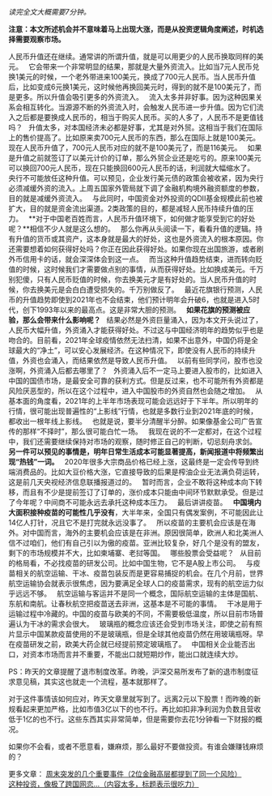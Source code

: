 *读完全文大概需要7分钟。*  
  
**注意：本文所述机会并不意味着马上出现大涨，而是从投资逻辑角度阐述，时机选择需要观察市场。**
  
人民币升值还在继续。通常讲的所谓升值，就是可以用更少的人民币换取同样的美元。
 
它会带来一个非常明显的结果，那就是大量外资流入。比如当7元人民币兑换1美元的时候，一个老外带进来100美元，换成了700元人民币。当人民币升值后，比如变成6元换1美元，这时候他再换回美元时，得到的就不是100美元了，而是更多。所以升值会吸引更多的外资流入。
 
流入太多并非好事。因为这种因果关系会相互转化。当源源不断的外资流入时，会触发人民币进一步升值。因为它们流入之后都是要换成人民币的，相当于购买人民币。买的人多了，人民币不是更值钱吗？
 
升值太多，对本国经济未必都是好事，尤其是对外贸。这相当于我们在国际上的售价提高了。比如原来卖700元人民币的东西，那么在国际上就是100美元。现在人民币升值了，700元人民币对应的就不是100美元了，而是116美元。
 
如果是升值之前就签订了以美元计价的订单，那么外贸企业还是吃亏的。原来100美元可以换回700元人民币，现在只能换回600元人民币的话，利润就大幅缩水了。
 
央行不可能放任这种升值。可以预见，企业发行美元债的政策会被收紧，因为央行必须减缓外资的流入。上周五国家外管局就下调了金融机构境外融资额度的参数，目的就是减缓外资流入。
 
与此同时，中国资金对外投资的QDII基金规模此前也被扩大，目的就是资金流出渠道。2类政策的目的，都是减轻人民币持续升值的压力。
 
**对于中国老百姓而言，人民币升值环境下，如何做才能享受到它的好处呢？**相信不少人就是这么想的。
 
那么你再从头阅读一下，看看升值的逻辑。持有升值的货币或其资产，这本身就是最大的好处，这也是外资流入的根本原因。你还需要想着如何获得好处吗？你正在因此获得好处。如果你现在出国旅游，或者刷外币信用卡的话，就会深深体会到这一点。
 
而当这种升值趋势结束，进而转向贬值的时候，这时候我们才需要做点别的事情，从而获得好处。比如换成美元。千万别犯傻，只有人民币贬值的时候，你去换美元才是有好处的。当人民币升值的时候，你去换美元是会白白遭受损失的。千万别做反了。
 
最近花旗银行预测，人民币的升值趋势即使到2021年也不会结束，他们预计明年会升破6，也就是进入5时代，创下1993年以来的最高点。这是非常大胆的预测。
 
**如果花旗的预测被应验，那么会带来什么影响呢？**
 
结果必然是外资巨量涌入，因为本文开头说过了，人民币大幅升值，外资涌入才能获得好处。不过这与中国经济明年的趋势似乎也是吻合的。目前看，2021年全球疫情依然无法扫清，如果不出意外，中国仍将是全球最大的“净土”，可以安心发展经济。在这种情况下，即使没有人民币的持续升值，外资也会涌入，而结果依然是导致人民币升值。
 
以前有些同学问，股市也没涨啊，外资涌入后都去哪里了？
 
外资涌入后不一定马上要进入股市的，比如进入中国的国债市场，是最安全可靠的获利方式。但是反过来，也不可能所有外资都是风险厌恶型的，所以在这个过程中，进入中国股市的外资自然也会随之增加。
 
从基本面的角度看，2021年的上半年市场表现可能会远远好于下半年。所以明年的行情，很可能出现普遍性的“上影线”行情，也就是多数行业到2021年底的时候，都收出一根年线上影线。
 
也就是说，要半分清醒半分醉。如果像基金公司广告宣传的那样“不择时”，那么很可能白忙一场。
 
我现在说的不一定都对，在这个过程中，我们还需要继续保持对市场的观察，随时修正自己的判断，切忌刻舟求剑。
 
**另一件可以预见的事情是，明年日常生活成本可能显著提高，新闻报道中将频繁出现“热钱”一词。**
 
2020年很多大宗商品价格已经上涨，这最终是一定会传导到终端消费品的。比如大豆价格大涨，它直接导致的后果是榨油企业无法满负荷运转，这是前几天央视经济信息联播报道过的。
 
暂时而言，企业不敢将这种成本向下转移，而且有不少是提前签订了订单的，涨价成本只能由中间环节默默承受。但是过了今年呢？中间商不可能永远去承托这种成本压力。
 
最后讲讲疫苗。
 
**中国境内大面积接种疫苗的可能性几乎没有**，大半年来，全国只有偶发案例，不可能因此让14亿人打针，况且它不是打完就永远没事了。
 
所以疫苗的主要机会应该是在海外。对中国而言，海外的主要机会应该是在非洲。原因很简单，欧洲人和北美洲人信不过咱们，他们有自己引以为傲的疫苗。亚洲比较复杂，好几个是没有的盟友，剩下的市场规模并不大，比如柬埔寨、老挝等国。
 
哪些股票会受益呢？
 
从目前的格局看，不必找疫苗的研发公司。比如中国生物，它不是A股上市公司。
 
与疫苗相关的航空运输、干冰、疫苗包装反而是更容易捕捉的机会。在几个月前，世界航空运输协会就表示很焦虑，因为要满足全球人口的疫苗需求，现有的航空运力似乎远远不够。
 
航空运输与客运并不是同一个概念，国际航空运输的主体是国航、东航和南航。让春秋航空把疫苗送去非洲，这基本是不可能的事情。
 
干冰是用于运输过程中冷藏的。中国的疫苗与欧美的不同，不需要极低温度，所以目前市场普遍认为干冰的需求会很大。
 
玻璃瓶的概念应该还会受到市场关注，即使之前有照片显示中国某款疫苗使用的不是玻璃瓶，但是全球其他疫苗仍然在用玻璃瓶呀。早在疫苗研发之前，欧美大药企就已经提前预定玻璃瓶了。
 
中国相关企业能否出口，对资本市场而言并不重要，不能出口就短期炒作，能出口就连续大炒。
  
PS：昨天的文章提醒了退市制度改革。昨晚，沪深交易所发布了新的退市制度征求意见稿，其实这也就走一个流程，基本就那样了。
  
对于这件事情该如何应对，昨天文章里就写到了。远离2元以下股票！而昨晚的新规看起来更加严格，比如市值3亿以下的也不行。再比如扣非净利润为负数且营收低于1亿的也不行。这些东西其实非常简单，但是需要你去花1分钟看一下财报的概况。
  
如果你不会看，或者不愿意看，嫌麻烦，那么最好不要做投资。有谁会嫌赚钱麻烦的？
  
  
更多文章：
[周末突发的几个重要事件（2位金融高层都提到了同一个风险）][2]  
[这种投资，像极了跨国网恋...（内容太多，标题表示很吃力）][...]  

[2]: http://mp.weixin.qq.com/s?__biz=MzU0NTkyOTAzMw==&mid=2247491042&idx=1&sn=1cb02117a211ed1746a8d82a5acac99e&chksm=fb643fc4cc13b6d2748e669f3a4bd6b5a0cfbc2d5832bdd3b44aab145a3062c3c8a75021cac1&scene=21#wechat_redirect
[...]: http://mp.weixin.qq.com/s?__biz=MzU0NTkyOTAzMw==&mid=2247491038&idx=1&sn=7f563a2c6f2b62524062978d30acfba5&chksm=fb643ff8cc13b6ee7940e4f5f80d5f042ec7963a63cc9b97ed8efefa5030f953b0f683f6870a&scene=21#wechat_redirect